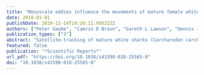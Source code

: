 ```yaml
---
title: "Mesoscale eddies influence the movements of mature female white sharks in the Gulf Stream and Sargasso Sea"
date: 2018-01-01
publishDate: 2019-12-14T19:20:11.956222Z
authors: ["Peter Gaube", "Camrin D Braun", "Gareth L Lawson", "Dennis J McGillicuddy", "Alice Della Penna", "Gregory B Skomal", "Chris Fischer", "Simon R Thorrold"]
publication_types: ["2"]
abstract: "Satellite-tracking of mature white sharks (Carcharodon carcharias) has revealed open-ocean movements spanning months and covering tens of thousands of kilometers. But how are the energetic demands of these active apex predators met as they leave coastal areas with relatively high prey abundance to swim across the open ocean through waters often characterized as biological deserts? Here we investigate mesoscale oceanographic variability encountered by two white sharks as they moved through the Gulf Stream region and Sargasso Sea in the North Atlantic Ocean. In the vicinity of the Gulf Stream, the two mature female white sharks exhibited extensive use of the interiors of clockwise-rotating anticyclonic eddies, characterized by positive (warm) temperature anomalies. One tagged white shark was also equipped with an archival tag that indicated this individual made frequent dives to nearly 1,000 m in anticyclones, where it was presumably foraging on mesopelagic prey. We propose that warm temperature anomalies in anticyclones make prey more accessible and energetically profitable to adult white sharks in the Gulf Stream region by reducing the physiological costs of thermoregulation in cold water. The results presented here provide valuable new insight into open ocean habitat use by mature, female white sharks that may be applicable to other large pelagic predators."
featured: false
publication: "*Scientific Reports*"
url_pdf: "https://doi.org/10.1038/s41598-018-25565-8"
doi: "10.1038/s41598-018-25565-8"
---
```


